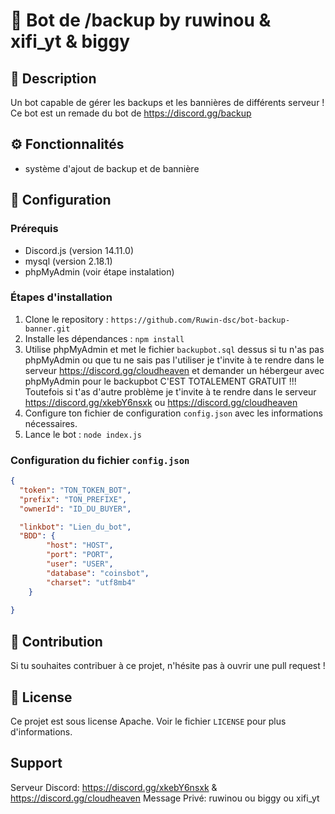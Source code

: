 
# :robot: **Bot de /backup by ruwinou & xifi_yt & biggy**

## :pencil: **Description**
Un bot capable de gérer les backups et les bannières de différents serveur ! 
Ce bot est un remade du bot de https://discord.gg/backup

## :gear: **Fonctionnalités**
- système d'ajout de backup et de bannière

## :wrench: **Configuration**

### **Prérequis**
- Discord.js (version 14.11.0)
- mysql (version 2.18.1)
- phpMyAdmin (voir étape instalation)

### **Étapes d'installation**
1. Clone le repository : `https://github.com/Ruwin-dsc/bot-backup-banner.git`
2. Installe les dépendances : `npm install`
3. Utilise phpMyAdmin et met le fichier `backupbot.sql` dessus si tu n'as pas phpMyAdmin ou que tu ne sais pas l'utiliser je t'invite à te rendre dans le serveur https://discord.gg/cloudheaven et demander un hébergeur avec phpMyAdmin pour le backupbot C'EST TOTALEMENT GRATUIT !!! Toutefois si t'as d'autre problème je t'invite à te rendre dans le serveur https://discord.gg/xkebY6nsxk ou https://discord.gg/cloudheaven
4. Configure ton fichier de configuration `config.json` avec les informations nécessaires.
5. Lance le bot : `node index.js`

### **Configuration du fichier `config.json`**
```json
{
  "token": "TON_TOKEN_BOT",
  "prefix": "TON_PREFIXE",
  "ownerId": "ID_DU_BUYER",

  "linkbot": "Lien_du_bot",
  "BDD": {
        "host": "HOST",
        "port": "PORT",
        "user": "USER",
        "database": "coinsbot",
        "charset": "utf8mb4"
    }
  
}
```

## :raised_hands: **Contribution**
Si tu souhaites contribuer à ce projet, n'hésite pas à ouvrir une pull request !

## :page_facing_up: **License**
Ce projet est sous license Apache. Voir le fichier `LICENSE` pour plus d'informations.

## **Support**
Serveur Discord: https://discord.gg/xkebY6nsxk & https://discord.gg/cloudheaven
Message Privé: ruwinou ou biggy ou xifi_yt


